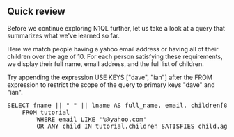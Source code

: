 ## Quick review

Before we continue exploring N1QL further, let us take a look at a
query that summarizes what we've learned so far.

Here we match people having a yahoo email address or having all of
their children over the age of 10.  For each person satisfying these
requirements, we display their full name, email address, and the full
list of children.

Try appending the expression USE KEYS ["dave", "ian"] after the FROM
expression to restrict the scope of the query to primary keys "dave"
and "ian".

<pre id="example">
SELECT fname || " " || lname AS full_name, email, children[0:2] AS offspring
    FROM tutorial 
        WHERE email LIKE '%@yahoo.com' 
        OR ANY child IN tutorial.children SATISFIES child.age > 10 END
</pre>
